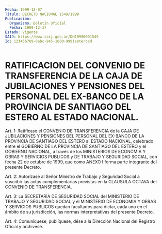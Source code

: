 ```yaml
---
Fecha: 1999-12-07
Título: DECRETO NACIONAL 1549/1999
Publicación:
  Organismo: Boletín Oficial
  Fecha: 1999-12-17
Estado: Vigente
SAIJ: https://www.saij.gob.ar/DN19990001549
Id: 123456789-0abc-945-1000-9991soterced
---
```

# RATIFICACION DEL CONVENIO DE TRANSFERENCIA DE LA CAJA DE JUBILACIONES Y PENSIONES DEL PERSONAL DEL EX-BANCO DE LA PROVINCIA DE SANTIAGO DEL ESTERO AL ESTADO NACIONAL.

<a id="1"></a>
Art. 1: Ratifícase el CONVENIO DE TRANSFERENCIA de la CAJA DE JUBILACIONES Y PENSIONES DEL PERSONAL DEL EX-BANCO DE LA PROVINCIA DE  SANTIAGO  DEL  ESTERO  al  ESTADO NACIONAL, celebrado entre el GOBIERNO DE LA PROVINCIA DE SANTIAGO  DEL  ESTERO  y  el  GOBIERNO NACIONAL,  a  través  de  los MINISTERIOS DE ECONOMIA Y OBRAS  Y SERVICIOS PUBLICOS y DE TRABAJO Y SEGURIDAD SOCIAL, con fecha 22 de octubre  de  1999, que como ANEXO  I  forma  parte  integrante  del presente Decreto.

<a id="2"></a>
Art. 2: Autorízase  al  Señor  Ministro  de  Trabajo  y Seguridad Social  a  suscribir  las  actas  complementarias previstas en  la CLAUSULA OCTAVA del CONVENIO DE TRANSFERENCIA.

<a id="3"></a>
Art.  3:  La SECRETARIA DE SEGURIDAD  SOCIAL  del  MINISTERIO  DE TRABAJO Y SEGURIDAD  SOCIAL y el MINISTERIO DE ECONOMIA Y OBRAS Y SERVICIOS PUBLICOS quedan  facultados  para  dictar, cada uno en el ámbito de su jurisdicción, las normas interpretativas del presente Decreto.

<a id="4"></a>
Art. 4: Comuníquese, publíquese, dése a la Dirección  Nacional del Registro Oficial y archívese.